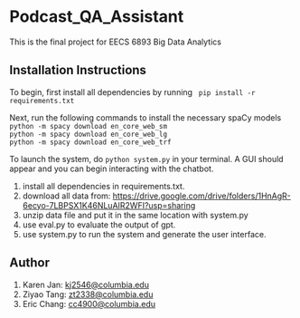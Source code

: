 # Podcast_QA_Assistant

This is the final project for EECS 6893 Big Data Analytics

## Installation Instructions
To begin, first install all dependencies by running
``` pip install -r requirements.txt```

Next, run the following commands to install the necessary spaCy models
``` python -m spacy download en_core_web_sm``` </br>
```python -m spacy download en_core_web_lg``` </br>
```python -m spacy download en_core_web_trf```</br>

To launch the system, do ```python system.py``` in your terminal. A GUI should appear and you can begin interacting with the chatbot.

1. install all dependencies in requirements.txt.<br>
2. download all data from: https://drive.google.com/drive/folders/1HnAgR-6ecyo-7LBPSX1K46NLuAIR2WFI?usp=sharing<br>
3. unzip data file and put it in the same location with system.py<br>
4. use eval.py to evaluate the output of gpt.<br>
5. use system.py to run the system and generate the user interface.<br>



## Author
1. Karen Jan: kj2546@columbia.edu
2. Ziyao Tang: zt2338@columbia.edu
3. Eric Chang: cc4900@columbia.edu
